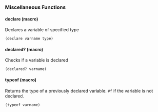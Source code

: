 ### Miscellaneous Functions

#### declare (macro)

Declares a variable of specified type

```racket
(declare varname type)
```

#### declared? (macro)

Checks if a variable is declared

```racket
(declared? varname)
```

#### typeof (macro)

Returns the type of a previously declared variable. `#f` if the variable is not declared.

```racket
(typeof varname)
```
